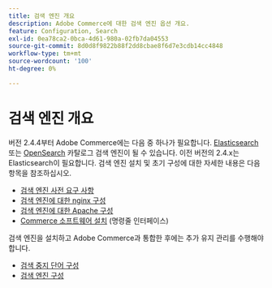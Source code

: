 ```yaml
---
title: 검색 엔진 개요
description: Adobe Commerce에 대한 검색 엔진 옵션 개요.
feature: Configuration, Search
exl-id: 0ea78ca2-0bca-4d61-980a-02fb7da04553
source-git-commit: 8d0d8f9822b88f2dd8cbae8f6d7e3cdb14cc4848
workflow-type: tm+mt
source-wordcount: '100'
ht-degree: 0%

---
```


# 검색 엔진 개요

버전 2.4.4부터 Adobe Commerce에는 다음 중 하나가 필요합니다. [Elasticsearch] 또는 [OpenSearch] 카탈로그 검색 엔진이 될 수 있습니다. 이전 버전의 2.4.x는 Elasticsearch이 필요합니다. 검색 엔진 설치 및 초기 구성에 대한 자세한 내용은 다음 항목을 참조하십시오.

- [검색 엔진 사전 요구 사항](../../installation/prerequisites/search-engine/overview.md)
- [검색 엔진에 대한 nginx 구성](../../installation/prerequisites/search-engine/configure-nginx.md)
- [검색 엔진에 대한 Apache 구성](../../installation/prerequisites/search-engine/configure-apache.md)
- [Commerce 소프트웨어 설치](../../installation/composer.md) (명령줄 인터페이스)

검색 엔진을 설치하고 Adobe Commerce과 통합한 후에는 추가 유지 관리를 수행해야 합니다.

- [검색 중지 단어 구성](search-stopwords.md)
- [검색 엔진 구성](configure-search-engine.md)

<!-- Link Definitions -->

[Elasticsearch]: https://www.elastic.co
[OpenSearch]: https://opensearch.org/docs/latest/opensearch/install/index/
